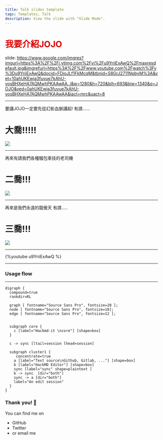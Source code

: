 ```yaml
---
title: Talk slides template
tags: Templates, Talk
description: View the slide with "Slide Mode".
---
```


#  <font color="#dd0000">我要介紹JOJO</font>


<!-- Put the link to this slide here so people can follow -->
slide: https://www.google.com/imgres?imgurl=https%3A%2F%2Fi.ytimg.com%2Fvi%2Fu9YriiExAwQ%2Fmaxresdefault.jpg&imgrefurl=https%3A%2F%2Fwww.youtube.com%2Fwatch%3Fv%3Du9YriiExAwQ&docid=FDioJLf1FkMcqM&tbnid=S8GrJ2711NpbyM%3A&vet=10ahUKEwja3fuvue7kAhU-yosBHXeHA7AQMwhPKAAwAA..i&w=1280&h=720&bih=693&biw=1340&q=JOJO&ved=0ahUKEwja3fuvue7kAhU-yosBHXeHA7AQMwhPKAAwAA&iact=mrc&uact=8
 
---

要講JOJO一定要先從幻影血脈講起!
有請......
# **大喬!!!!!**

![](https://img.moegirl.org/common/thumb/7/77/Jonathan_ASB.jpg/200px-Jonathan_ASB.jpg)

---

再來有請我們各種騷包車技的老司機
# 二喬!!!

![](https://img.moegirl.org/common/f/f9/F020e93fcb2bb334650a7328a938cbd0.jpg)

---

再來是我們永遠的龍傲天 有請.....
# 三喬!!!
![](https://gss0.bdstatic.com/-4o3dSag_xI4khGkpoWK1HF6hhy/baike/w%3D268%3Bg%3D0/sign=b083ae4f3efa828bd1239ae5c5242609/54fbb2fb43166d2243f73fde4b2309f79152d2f3.jpg)

---
{%youtube u9YriiExAwQ %}

---



### Usage flow

---


```graphviz
digraph {
  compound=true
  rankdir=RL

  graph [ fontname="Source Sans Pro", fontsize=20 ];
  node [ fontname="Source Sans Pro", fontsize=18];
  edge [ fontname="Source Sans Pro", fontsize=12 ];


  subgraph core {
    c [label="Hackmd-it \ncore"] [shape=box]
  }
  
  c -> sync [ltail=session lhead=session]

  subgraph cluster1 {
     concentrate=true
    a [label="Text source\nGithub, Gitlab, ..."] [shape=box]
    b [label="HackMD Editor"] [shape=box]
    sync [label="sync" shape=plaintext ]
    b -> sync  [dir="both"]
    sync -> a [dir="both"]
    label="An edit session"
  }
}
```



### Thank you! :sheep: 

You can find me on

- GitHub
- Twitter
- or email me
